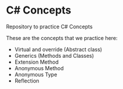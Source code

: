 # C# Concepts
Repository to practice C# Concepts

These are the concepts that we practice here:
- Virtual and override (Abstract class)
- Generics (Methods and Classes)
- Extension Method
- Anonymous Method
- Anonymous Type
- Reflection

